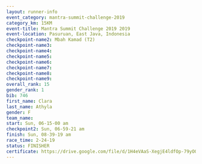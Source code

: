 ```yaml
---
layout: runner-info 
event_category: mantra-summit-challenge-2019 
category_km: 15KM 
event-title: Mantra Summit Challenge 2019 2019 
event-location: Pasuruan, East Java, Indonesia 
checkpoint-name2: Mbah Kamad (T2) 
checkpoint-name3: 
checkpoint-name4: 
checkpoint-name5: 
checkpoint-name6: 
checkpoint-name7: 
checkpoint-name8: 
checkpoint-name9: 
overall_rank: 15
gender_rank: 1
bib: 746
first_name: Clara
last_name: Athyla
gender: F
team_name: 
start: Sun, 06-15-00 am
checkpoint2: Sun, 06-59-21 am
finish: Sun, 08-39-19 am
race_time: 2-24-19
status: FINISHER
certificate: https://drive.google.com/file/d/1H4eVAaS-XegjE4ldfOp-79yOO2-S7eCF/view?usp=sharing
---
```

